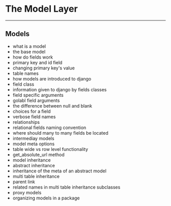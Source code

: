 <!-- bg=white fg=black -->

# The Model Layer

---
<!-- bg=white fg=black -->

## Models

- what is a model
- the base model
- how do fields work
- primary key and id field
- changing primary key's value
- table names
- how models are introduced to django
- field class
- information given to django by fields classes
- field specific arguments
- golabl field arguments
- the difference between null and blank
- choices for a field
- verbose field names
- relationships
- relational fields naming convention
- where should many to many fields be located
- intermediay models
- model meta options
- table wide vs row level functionality
- get_absolute_url method
- model inheritance
- abstract inheritance
- inheritance of the meta of an abstract model
- multi table inheritance
- parent link
- related names in multi table inheritance subclasses
- proxy models
- organizing models in a package

